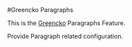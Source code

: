#Greencko Paragraphs

This is the [Greencko](https://github.com/metalbote/greencko) Paragraphs Feature.

Provide Paragraph related configuration.
